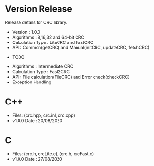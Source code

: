 # Version Release               
Release details for CRC library.            

* Version : 1.0.0               
* Algorithms : 8,16,32 and 64-bit CRC               
* Calculation Type : LiteCRC and FastCRC            
* API : Common(getCRC) and Manual(initCRC, updateCRC, fetchCRC)           

+ TODO          
* Algorithms : Intermediate CRC             
* Calculation Type : Fast2CRC               
* API : File calculation(FileCRC) and Error check(checkCRC)        
* Exception Handling

# C++           
* Files: (crc.hpp, crc.inl, crc.cpp)      
* v1.0.0    Date : 20/08/2020         

# C       
* Files: (crc.h, crcLite.c), (crc.h, crcFast.c)         
* v1.0.0    Date : 27/08/2020        

